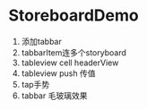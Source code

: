 # StoreboardDemo
1. 添加tabbar
2. tabbarItem连多个storyboard
3. tableview cell headerView
4. tableview push 传值
5. tap手势
6. tabbar 毛玻璃效果

